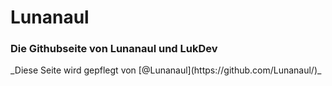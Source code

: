 # Lunanaul
### Die Githubseite von Lunanaul und LukDev
<html>
  <script type="text/javascript" src="https://cdnjs.buymeacoffee.com/1.0.0/button.prod.min.js" data-name="bmc-button" data-slug="lukdev" data-color="#40DCA5" data-emoji=""  data-font="Cookie" data-text="Buy me a coffee" data-outline-color="#000000" data-font-color="#ffffff" data-coffee-color="#FFDD00" ></script>
</html>
_Diese Seite wird gepflegt von [@Lunanaul](https://github.com/Lunanaul/)_

